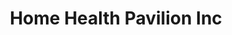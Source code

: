 ---
title: "Home Health Pavilion Inc"
url: /newburgh/home-health-pavilion-inc/
shop: medical supply
---